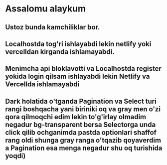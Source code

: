 # Assalomu alaykum

## Ustoz bunda kamchiliklar bor.

## Localhostda tog'ri ishlayabdi lekin netlify yoki vercelldan kirganda ishlamayabdi.

## Menimcha api bloklavotti va Localhostda register yokida login qilsam ishlayabdi lekin Netlify va Vercellda ishlamayabdi

## Dark holatida o'tganda Pagination va Select turi rangi boshqacha yani biriniki oq va gray men o'zi qora qilmoqchi edim lekin to'g'irlay olmadim negadur bg-transparent bersa Selectorga unda click qilib ochganimda pastda optionlari shaffof rang oldi shunga gray ranga o'tqazib qoyaverdim a Pagination esa menga negadur shu oq turishida yoqdi)

<!-- Menimcha bo'ldi -->
